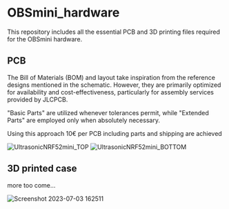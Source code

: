 # OBSmini_hardware
This repository includes all the essential PCB and 3D printing files required for the OBSmini hardware.



## PCB

The Bill of Materials (BOM) and layout take inspiration from the reference designs mentioned in the schematic. 
However, they are primarily optimized for availability and cost-effectiveness, particularly for assembly services provided by JLCPCB.

"Basic Parts" are utilized whenever tolerances permit, while "Extended Parts" are employed only when absolutely necessary.

Using this approach 10€ per PCB including parts and shipping are achieved

![UltrasonicNRF52mini_TOP](https://github.com/MegaC-C/OBSmini_hardware/assets/59622754/d58d1da6-c8fc-46c1-8857-f7d8fd53d2f5)
![UltrasonicNRF52mini_BOTTOM](https://github.com/MegaC-C/OBSmini_hardware/assets/59622754/fa3920da-3ba4-4e9d-aa23-3f496039f5f9)



## 3D printed case

more too come...

![Screenshot 2023-07-03 162511](https://github.com/MegaC-C/OBSmini_hardware/assets/59622754/789eb938-b8c1-4b70-9bcf-f51d8a774445)
